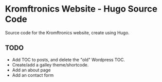 # Kromftronics Website - Hugo Source Code
Source code for the Kromftronics website, create using Hugo.

## TODO
- Add TOC to posts, and delete the "old" Wordpress TOC.
- Create/add a galley theme/shortcode.
- Add an about page
- Add an contact form
